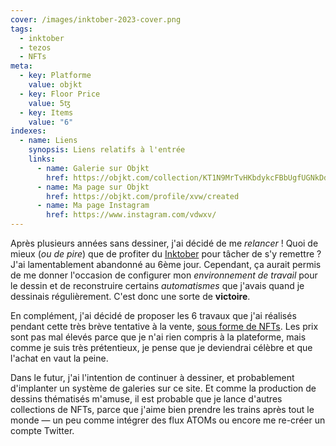 ```yaml
---
cover: /images/inktober-2023-cover.png
tags:
  - inktober
  - tezos
  - NFTs
meta:
  - key: Platforme
    value: objkt
  - key: Floor Price
    value: 5ꜩ
  - key: Items
    value: "6"
indexes:
  - name: Liens
    synopsis: Liens relatifs à l'entrée
    links:
      - name: Galerie sur Objkt
        href: https://objkt.com/collection/KT1N9MrTvHKbdykcFBbUgfUGNkDdoY4kyvcA
      - name: Ma page sur Objkt
        href: https://objkt.com/profile/xvw/created
      - name: Ma page Instagram
        href: https://www.instagram.com/vdwxv/
---
```


Après plusieurs années sans dessiner, j'ai décidé de me *relancer* ! Quoi de
mieux (_ou de pire_) que de profiter du [Inktober](https://inktober.com/rules)
pour tâcher de s'y remettre ? J'ai lamentablement abandonné au 6ème jour.
Cependant, ça aurait permis de me donner l'occasion de configurer mon
_environnement de travail_ pour le dessin et de reconstruire certains
_automatismes_ que j'avais quand je dessinais régulièrement. C'est donc une
sorte de **victoire**.

En complément, j'ai décidé de proposer les 6 travaux que j'ai réalisés pendant
cette très brève tentative à la vente, [sous forme de
NFTs](https://objkt.com/collection/KT1N9MrTvHKbdykcFBbUgfUGNkDdoY4kyvcA). Les
prix sont pas mal élevés parce que je n'ai rien compris à la plateforme, mais
comme je suis très prétentieux, je pense que je deviendrai célèbre et que
l'achat en vaut la peine.

Dans le futur, j'ai l'intention de continuer à dessiner, et probablement
d'implanter un système de galeries sur ce site. Et comme la production de
dessins thématisés m'amuse, il est probable que je lance d'autres collections
de NFTs, parce que j'aime bien prendre les trains après tout le monde — un peu
comme intégrer des flux ATOMs ou encore me re-créer un compte Twitter.

